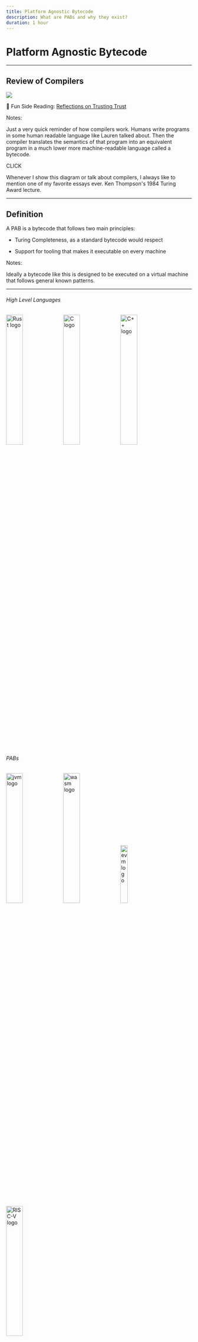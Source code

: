 ```yaml
---
title: Platform Agnostic Bytecode
description: What are PABs and why they exist?
duration: 1 hour
---
```


# Platform Agnostic Bytecode

---

## Review of Compilers

<img src="./img/pab/compiling.png" />

🤯 Fun Side Reading: <!-- .element: class="fragment" data-fragment-index="1" -->
[Reflections on Trusting Trust](https://www.cs.cmu.edu/~rdriley/487/papers/Thompson_1984_ReflectionsonTrustingTrust.pdf) <!-- .element: class="fragment" data-fragment-index="1" -->


Notes:

Just a very quick reminder of how compilers work.
Humans write programs in some human readable language like Lauren talked about.
Then the compiler translates the semantics of that program into an equivalent program in a much lower more machine-readable language called a bytecode.

CLICK

Whenever I show this diagram or talk about compilers, I always like to mention one of my favorite essays ever.
Ken Thompson's 1984 Turing Award lecture.

---

## Definition

A PAB is a bytecode that follows two main principles: 

- Turing Completeness, as a standard bytecode would respect 

<!-- .element: class="fragment" data-fragment-index="1" -->

- Support for tooling that makes it executable on every machine 

<!-- .element: class="fragment" data-fragment-index="2" -->

Notes:

Ideally a bytecode like this is designed to be executed on a virtual machine that follows general known patterns. 

---

<pba-cols>
<pba-col left>

<pba-flex center>

###### High Level Languages

<img style="width: 30%" src="img/pab/rust_logo.png" alt="Rust logo" />

<img style="width: 30%" src="img/pab/c_logo.png" alt="C logo" />

<img style="width: 30%" src="img/pab/c++_logo.png" alt="C++ logo" />

</pba-flex>
</pba-col>
<!-- .element: class="fragment" data-fragment-index="1" -->

<pba-col center>
<pba-flex center>

###### PABs

<img style="width: 30%" src="img/pab/jvm_logo.png" alt="jvm logo" />
<img style="width: 30%" src="img/pab/wasm_logo.png" alt="wasm logo" />
<img style="width: 20%" src="img/pab/eth_logo.png" alt="evm logo" />
<img style="width: 30%" src="img/pab/risc-v_logo.png" alt="RISC-V logo" />

</pba-flex>
</pba-col>
<!-- .element: class="fragment" data-fragment-index="2" -->

<pba-col right>
<pba-flex center>

###### Architecture's bytecode

<img style="width: 30%" src="img/pab/intel_logo.png" alt="intel logo" />
<img style="width: 30%" src="img/pab/arm_logo.png" alt="arm logo" />
<img style="width: 30%" src="img/pab/risc-v_logo.png" alt="RISC-V logo" />

</pba-flex>
</pba-col>
<!-- .element: class="fragment" data-fragment-index="3" -->

</pba-cols>

Notes:

From left to right you can see different levels of abstraction over the program that will ultimately be run on some machine.
Generally, from a high level language you need two compilation step if you want to pass through a PAB.

Other examples of PABs used right now:
+ Inside the Linux Kernel -> eBPF
+ Inside browsers -> WASM
+ Inside Blockchains -> WASM
  + Full nodes
  + Light nodes (WASM inside WASM)
+ LLVM Toolchain -> LLVM IR

---v

## Compiling in a PAB

<img src="./img/pab/compiling_twice.png" />

Notes:

So when we are using a PAB, we need to compile twice.
This is, of course, the cost to using a PAB.
In this lesson we'll also explore the advantages.

---

#### What a PAB allows is:

<pba-flex center>

- Portability
<!-- .element: class="fragment" data-fragment-index="1" -->
    - Avoid Hardware Centralization
<!-- .element: class="fragment" data-fragment-index="3" -->
- Determinism
<!-- .element: class="fragment" data-fragment-index="2" -->
    - Make consensus possible
<!-- .element: class="fragment" data-fragment-index="4" -->

</pba-flex>

Notes:

The main goal of a PAB is to make the code **portable**, you should be able to compile it once and then share it around without caring about the architecture on which will be executed. Of course in a decentralized network we want that different nodes, with different architectures came up to the same result if the input are the same, that's called **determinism**, if a PAB would not have determinism then reaching consensus is impossible.

---v

##### That's why PABs are so important

---

## Desireable Features

- Hardware Independence
<!-- .element: class="fragment" data-fragment-index="1" -->
- Efficency
<!-- .element: class="fragment" data-fragment-index="2" -->
- Tool Simplicity
<!-- .element: class="fragment" data-fragment-index="3" -->
- Support as Compilation Target
<!-- .element: class="fragment" data-fragment-index="4" -->
- Sandboxing
<!-- .element: class="fragment" data-fragment-index="5" -->

Notes:

+ Hardware Independence: It should not be tightly related to a specific architecture, otherwise the execution on different machine could be convoluted
+ Efficiency: the execution of a PAB should be efficient, the problem for a PAB is that in the execution time is also considered the "translation" to the machine's bytecode or the interpretation
+ Support as Compilation Target: The PAB should be possible to be compiled by as many as possible High Level languages 
+ Tool Simplicity: If the tools that makes the PAB executable are extremely complex then nobody will use it

---v

### Sandboxing?

An environment for running untrusted code without affecting the host.
<!-- .element: class="fragment" data-fragment-index="1" -->

<img style="height: 300px" src="./img/pab/sandbox.jpg" />

A SmartContract is *Arbitrary Code* that may be executed on other people's infrastructure, we don't want SmartContracts capable of destroying the nodes on which they are executed 
<!-- .element: class="fragment" data-fragment-index="2" -->

Notes: 

CLICK read definition

The term sandbox is an analogy to kids playing in a sandbox.
The parent puts the kid in the sandbox and tells them they can play in the sandbox and they are safe as long as they stay in.
Don't go in the woods and get bitten by a snake or in the road and get hit by a car.
Just stay in the sandbox.

Of course the analogy isn't perfect.
The children in the sandbox stay there because the parent asked them to.
They could leave anytime they wanted to.
For actual untrusted code, a better analogy would be a walled garden or a Jail

---v

### Sandboxing?

<img src="./img/pab/jail.jpg" /> <!-- .element: class="fragment" data-fragment-index="1" -->

A sandboxed environment must be created by the executor of the PAB.
<!-- .element: class="fragment" data-fragment-index="2" -->

Notes:

Of course the security can be seen by various point of view and some examples are:
+ Compilation takes too much time -> compiling bomb
+ Access to the environment -> "buffer overflow" techniques

Those things can't be addressed by the PAB itself but they can give good guidelines and code design to make an 100% secure implementation of the executor possible.

---

## PAB's lifecycle example

<div class="r-stack">
<img style="width: 70%" src="img/pab/pab_path_1.svg" />
<img style="width: 70%" src="img/pab/pab_path_2.svg"/>
<!-- .element: class="fragment" data-fragment-index="1" -->
<img style="width: 70%" src="img/pab/pab_path_3.svg"/>
<!-- .element: class="fragment" data-fragment-index="2" -->
<img style="width: 70%" src="img/pab/pab_path_4.svg"/>
<!-- .element: class="fragment" data-fragment-index="3" -->
<img style="width: 70%" src="img/pab/pab_path_5.svg"/>
<!-- .element: class="fragment" data-fragment-index="4" -->
<img style="width: 70%" src="img/pab/pab_path_6.svg"/>
<!-- .element: class="fragment" data-fragment-index="5" -->
</div>

---

<!-- .slide: data-background-color="#4A2439" -->

<img rounded style="width: 300px" src="img/ink/question-mark.svg" />

---

<pba-cols>
<pba-col center>

# WebAssembly 
<!-- .element: class="fragment" data-fragment-index="1" -->

</pba-col>
<pba-col center>

<img style="width: 70%" src="https://upload.wikimedia.org/wikipedia/commons/thumb/1/1f/WebAssembly_Logo.svg/1200px-WebAssembly_Logo.svg.png" alt="wasm logo" />

</pba-col>
</pba-cols>

---

## Wasm's key points

<pba-flex center>

- Hardware-independent
<!-- .element: class="fragment" data-fragment-index="1" -->
  - Binary instruction format for a stack-based virtual machine
<!-- .element: class="fragment" data-fragment-index="1" -->
- Supported as compilation target by many languages
<!-- .element: class="fragment" data-fragment-index="2" -->
  - Rust, C, C++ and many others
<!-- .element: class="fragment" data-fragment-index="2" -->
- Fast (with near-native performance)
<!-- .element: class="fragment" data-fragment-index="3" -->
- Safe (executed in a sandboxed environment)
<!-- .element: class="fragment" data-fragment-index="4" -->
- Open (programs can interoperate with their environment)
<!-- .element: class="fragment" data-fragment-index="5" -->

</pba-flex>

Notes:

WASM seems to respect every rating points we defined before


---
## Stack-Based Virtual Machine Example

<pba-cols>
<pba-col center>

Adding two number in wasm text representation (.wat)
<!-- .element: class="fragment fade-out" data-fragment-index="1" -->

``` wasm [1-12|5|6|8]
(module
  (import "console" "log" (func $log (param i32)))
  (func $main
    ;; load `10` and `3` onto the stack
    i32.const 10
    i32.const 3

    i32.add ;; add up both numbers
    call $log ;; log the result
  )
  (start $main)
)
```
<!-- .element: class="fragment" data-fragment-index="0" -->

</pba-col>
<pba-col center>

<div class="r-stack">
<img src="img/pab/stack_1.svg" style="width: 100%">
<!-- .element: class="fragment" data-fragment-index="1" -->
<img src="img/pab/stack_2.svg" style="width: 100%">
<!-- .element: class="fragment" data-fragment-index="2" -->
<img src="img/pab/stack_3.svg" style="width: 100%">
<!-- .element: class="fragment" data-fragment-index="3" -->
<img src="img/pab/stack_4.svg" style="width: 100%">
<!-- .element: class="fragment" data-fragment-index="4" -->
<img src="img/pab/stack_5.svg" style="width: 100%">
<!-- .element: class="fragment" data-fragment-index="5" -->
<img src="img/pab/stack_6.svg" style="width: 100%">
<!-- .element: class="fragment" data-fragment-index="6" -->
</div>

</pba-col>
</pba-cols>

Notes:

Wasm has also a text representation,
Wat has some features that allow for better readability:
- Stack push operations can be grouped to its consuming instruction.
- Labels can be applied to elements.
- Blocks can enclosed with parenthesis instead of explicit start/end instructions.

Instructions push results to the stack and use values on the stack as arguments, the compilation process generally translate this stack-based bytecode to register based, where registers are used to pass values to instructions as a primary mechanism. The compilation will try to elide the wasm stack and work with only the architecture registers.

There is another type of stack used in wasm and that's called: shadow stack, resource to learn more: https://hackmd.io/RNp7oBzKQmmaGvssJDHxrw

---

## Wasm seems to be a perfect PAB, but

- How does communication with the environment work?
<!-- .element: class="fragment" data-fragment-index="1" -->
- How the memory is managed?
<!-- .element: class="fragment" data-fragment-index="2" -->
- How is it executed?
<!-- .element: class="fragment" data-fragment-index="4" -->

Notes:

Assuming all the things we said before wasm seems to be perfect but how those things really works?

---

## Communication with the Environment 

Let's call **Embedder** the program that will take the wasm blob as input and execute it
<!-- .element: class="fragment" data-fragment-index="0" -->

- the wasm blob may expect parameters from the embedder
  - embedder -> wasm

<!-- .element: class="fragment" data-fragment-index="1" -->

- the embedder may act on a return value from the wasm
  - wasm -> embedder

<!-- .element: class="fragment" data-fragment-index="2" -->


---v

### Problem

**Wasm has no ambient access to the computing environment in which code is executed**

</br>

### Solution
<!-- .element: class="fragment" data-fragment-index="1" -->

<img src="img/pab/env_communication.svg" sytyle="width: 70%">
<!-- .element: class="fragment" data-fragment-index="1" -->

Notes:

- Every interaction with the environment can be done only by a set of functions, called **Host Functions**, provided by the embedder and imported in wasm 
- The embedder is able to call the functions defined in wasm blob, called **Runtime API**, and pass arguments through a shared memory

---

## Memory

In addition to the stack Wasm has also access to memory provided by the embedder, the **Linear Memory**.
<!-- .element: class="fragment" data-fragment-index="0" -->

</br>

- This area will be used also used as a frontier for data sharing
- To make everything secure the Embedder is doing incredibly convoluted things 

<!-- .element: class="fragment" data-fragment-index="1" -->

Notes: 

From Wasm the Linear Memory is byte addressable
Linear Memory can be manipulated using functions called 'store' and 'load'

The Rust compiler uses for dynamic/heap memory and to pass non primitives values to functions by emulating an additional stack within the linear memory, this emulated stack (the shadow stack) is what we would understand as stack in other architectures

---v

### Example

<div class="r-stack">
<img src="img/pab/linear_memory_1.svg" style ="width: 70%">
<!-- .element: class="fragment fade-out" data-fragment-index="1" -->
<img src="img/pab/linear_memory_2.svg" style ="width: 70%">
<!-- .element: class="fragment" data-fragment-index="1" -->
</div>

Notes: 

Here's an example, wasm sees linear memory like a byte array and if it tries to access the second byte, it would use an index 1. When it's time to execute it the embedder will see this access and translate the linear memory access at index 1 to a standard memory access to base\_linear\_memory + 1.

Buffer overflow? Wasm uses 32 bit, this makes impossible to have an offset bigger then 4GiB, this means that the embedder can leave those 4GiB free in its virtual memory to makes impossible to the wasm blob to access any environment information. Even if the offset is only positive there are embedders that are defining as protected the 2GiB before the BLM so that if for some reason the wasm code trick the embedder to treat the offset as a signed number that would cause an Operating System error.

---

## How WASM is executed

<pba-flex left>

There are multiple ways to execute wasm:

- Ahead Of Time Compilation
- Just in Time Compilation
- Single Pass Compilation
- Interpretation
- ...

<!-- .element: class="fragment" data-fragment-index="1" -->

</pba-flex >

Notes: 

AOT: Compile all the code at the beginning, this allows to makes a lot of improvement to the final code efficiency
JIT: The code is compiled only when needed, examples are functions that are compiled only when called, this leave space only to partials improvements
SPC: This is a specific technique of compilation that is made in linear time, the compilation is done only passing once on the code
Interpretation: The wasm blob is treated as any other interpreted language and executed in a Virtual Machine

---v

### Wasmtime

- It is a stand alone wasm environment
- Wasmtime is built on the optimizing Cranelift code generator to quickly generate high-quality machine code either at runtime (JIT) or ahead-of-time (AOT)
- It executes the compiled wasm blob in sandboxed environment while keeping everything extremely secure

<!--TODO: graphics-->


Notes: 

+ wasmtime book: https://docs.wasmtime.dev/
+ Used in substrate as embedder for the blockchain logic

Cranelift is a fast, secure, relatively simple and innovative compiler backend. It takes an intermediate representation of a program generated by some frontend and compiles it to executable machine code

---v

#### Wasm lifecycle in Wasmtime

<div class="r-stack">
<img style="width: 70%" src="img/pab/wasmtime_exec_1.svg" />
<img style="width: 70%" src="img/pab/wasmtime_exec_2.svg"/>
<!-- .element: class="fragment" data-fragment-index="1" -->
<img style="width: 70%" src="img/pab/wasmtime_exec_3.svg"/>
<!-- .element: class="fragment" data-fragment-index="2" -->
<img style="width: 70%" src="img/pab/wasmtime_exec_4.svg"/>
<!-- .element: class="fragment" data-fragment-index="3" -->
</div>

---v

### Wasmi

- It is a wasm environment with support for embedded environment such as WebAssembly itself 
- Focus on simple, correct and deterministic WebAssembly execution
- The technique of execution is interpretation but:
  - The wasm code is transpiled to WASMI IR, another stack-based bytecode
  - The WASMI IR is then interpreted by a Virtual Machine

<!--TODO: graphics-->

Notes:

proposal to switch from a stack based ir to registy based ir https://github.com/paritytech/wasmi/issues/361

paper explaining the efficency of translating wasm to registry based code https://www.intel.com/content/www/us/en/developer/articles/technical/webassembly-interpreter-design-wasm-micro-runtime.html

Due to it's characteristics it is mainly used to execute SmartContracts on chain

---v

#### Wasm lifecycle in Wasmi

<div class="r-stack">
<img style="width: 70%" src="img/pab/wasmi_exec_1.svg" />
<img style="width: 70%" src="img/pab/wasmi_exec_2.svg"/>
<!-- .element: class="fragment" data-fragment-index="1" -->
<img style="width: 70%" src="img/pab/wasmi_exec_3.svg"/>
<!-- .element: class="fragment" data-fragment-index="2" -->
<img style="width: 70%" src="img/pab/wasmi_exec_4.svg"/>
<!-- .element: class="fragment" data-fragment-index="3" -->
</div>

<!-- Really nice slide but there's not enough knowledge about substrate

There are also light clients, where both Runtime and Client are implemented in wasm, so we have:

- A browser as embedder of the node's client
  - the node's client as embedder for the node's runtime
    - the node's runtime as embedder for the SmartContract


<img style="height: 30vh" src="img/pab/mind-blown-explosion.gif" alt="mind blow explosion" />

We have a double recursion of a PAB that embed itself

-->

---

# Alternatives

---v

## EVM

- The **Ethereum Virtual Machine** executes a stack machine
  - Interesting: here the bytecode was create to be executed in a blockchain, so instructions are not hardware-dependent but there are instruction tightly related to Cryptography and others blockchain instructions

---v

## CosmWasm

- Wasm is always used but with different tools
- They use CosmWasm as Embedder and internally is used Wasmer, a Single Pass Compiler

---v

## Solana eBPF

- eBPF is used as PAB, but intrinsically eBPF has a lot of restrictions
- Solana forked the eBPF backend of LLVM to makes every program to be compiled in eBPF
- The Embedder is rbpf, a virtual machine for eBPF programs

Notes:
https://forum.polkadot.network/t/ebpf-contracts-hackathon/1084

---v

## RISC-V ?!

- RISC-V is a new instruction-set architecture
- main goals are: 
  - real ISA suitable for direct native hardware implementation
  - avoids “over-architecting”
  
</br>

Being so simple and "Hardware-Independent" there are work in progress experiments to test if it is suitable to become the new polkadot smart contract language
  
Notes: 
Discussion about using RISC-V as smart contract language: https://forum.polkadot.network/t/exploring-alternatives-to-wasm-for-smart-contracts/2434

RISC-V Instruction Set Manual, Unprivileged ISA: https://github.com/riscv/riscv-isa-manual/releases/download/Ratified-IMAFDQC/riscv-spec-20191213.pdf

---

## Activity: Compiling Rust to Wasm

- Let's make a simple Rust crate that compiles to Wasm!
- Clone https://github.com/Polkadot-Blockchain-Academy/pba-wasm-executor

---v

### Activity: Compiling Rust to Wasm

- A target triple consists of three strings separated by a hyphen, with a possible fourth string at the end preceded by a hyphen.
- The first is the **architecture**, the second is the **"vendor"**, the third is the **OS type**, and the optional fourth is environment type.

* `wasm32-unknown-emscripten`: Legacy, provides some kind of `std`-like environment
* `wasm32-unknown-unknown` ✓ WebAssembly: Can compile anywhere, can run anywhere, no `std`
* `wasm32-wasi` ✓ WebAssembly with WASI

---v

### Rust -> Wasm Details

```rust
#[no_mangle] // don't re-name symbols while linking
pub extern "C" fn add_one() { // use C-style ABI
  ...
}
```

and if a library:

```
[lib]
crate-type = ["cdylib"]
```

---v

### Activity: Compiling Rust to Wasm

```
rustup target add wasm32-unknown-unknown

cargo build --target wasm32-unknown-unknown --release

wasmtime ./target/wasm32-unknown-unknown/release/wasm-crate.wasm --invoke <func_name> <arg1> <arg2> ...
```

---v

## Additional Resources! 😋

> Check speaker notes (click "s" 😉)

Notes:

- More on PAB:

  - https://github.com/gabriele-0201/IPABDN/blob/main/thesis/IPABDN.pdf

- More on Rust target spec:

  - https://rust-lang.github.io/rfcs/0131-target-specification.html

- Lin Clark's awesome talks on WASI (not super relevant to our work though):

  - https://www.youtube.com/watch?v=fh9WXPu0hw8
  - https://www.youtube.com/watch?v=HktWin_LPf4

- `wasm-unknown` vs `wasm-wasi`:

  - https://users.rust-lang.org/t/wasm32-unknown-unknown-vs-wasm32-wasi/78325/5

- `extern "C"`:

  - https://doc.rust-lang.org/std/keyword.extern.html
  - https://doc.rust-lang.org/book/ch19-01-unsafe-rust.html#using-extern-functions-to-call-external-code

- Chapter 11 of this book is a great read: https://nostarch.com/rust-rustaceans
